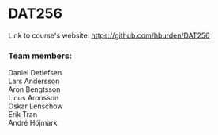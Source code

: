 # DAT256

Link to course's website: https://github.com/hburden/DAT256

### Team members:  
Daniel Detlefsen  
Lars Andersson  
Aron Bengtsson  
Linus Aronsson  
Oskar Lenschow  
Erik Tran  
André Höjmark  
